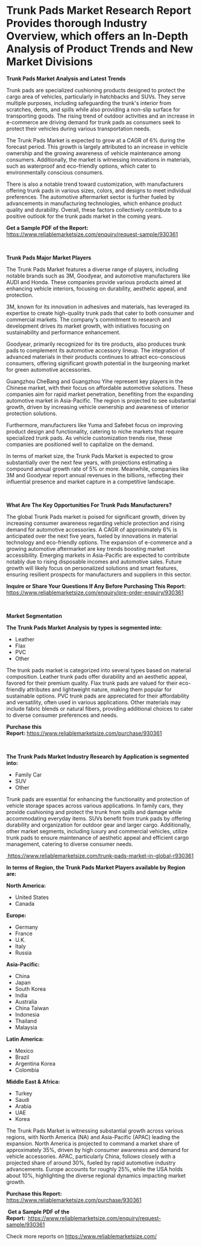 <p><h1>Trunk Pads Market Research Report Provides thorough Industry Overview, which offers an In-Depth Analysis of Product Trends and New Market Divisions</h1></p><p><strong>Trunk Pads Market Analysis and Latest Trends</strong></p>
<p><p>Trunk pads are specialized cushioning products designed to protect the cargo area of vehicles, particularly in hatchbacks and SUVs. They serve multiple purposes, including safeguarding the trunk's interior from scratches, dents, and spills while also providing a non-slip surface for transporting goods. The rising trend of outdoor activities and an increase in e-commerce are driving demand for trunk pads as consumers seek to protect their vehicles during various transportation needs.</p><p>The Trunk Pads Market is expected to grow at a CAGR of 6% during the forecast period. This growth is largely attributed to an increase in vehicle ownership and the growing awareness of vehicle maintenance among consumers. Additionally, the market is witnessing innovations in materials, such as waterproof and eco-friendly options, which cater to environmentally conscious consumers. </p><p>There is also a notable trend toward customization, with manufacturers offering trunk pads in various sizes, colors, and designs to meet individual preferences. The automotive aftermarket sector is further fueled by advancements in manufacturing technologies, which enhance product quality and durability. Overall, these factors collectively contribute to a positive outlook for the trunk pads market in the coming years.</p></p>
<p><strong>Get a Sample PDF of the Report:&nbsp;</strong> <a href="https://www.reliablemarketsize.com/enquiry/request-sample/930361?utm_campaign=1197&utm_medium=2&utm_source=Github&utm_content=ia&utm_term=21032025&utm_id=trunk-pads">https://www.reliablemarketsize.com/enquiry/request-sample/930361</a></p>
<p>&nbsp;</p>
<p><strong>Trunk Pads Major Market Players</strong></p>
<p><p>The Trunk Pads Market features a diverse range of players, including notable brands such as 3M, Goodyear, and automotive manufacturers like AUDI and Honda. These companies provide various products aimed at enhancing vehicle interiors, focusing on durability, aesthetic appeal, and protection.</p><p>3M, known for its innovation in adhesives and materials, has leveraged its expertise to create high-quality trunk pads that cater to both consumer and commercial markets. The company's commitment to research and development drives its market growth, with initiatives focusing on sustainability and performance enhancement. </p><p>Goodyear, primarily recognized for its tire products, also produces trunk pads to complement its automotive accessory lineup. The integration of advanced materials in their products continues to attract eco-conscious consumers, offering significant growth potential in the burgeoning market for green automotive accessories.</p><p>Guangzhou CheBang and Guangzhou Yihe represent key players in the Chinese market, with their focus on affordable automotive solutions. These companies aim for rapid market penetration, benefiting from the expanding automotive market in Asia-Pacific. The region is projected to see substantial growth, driven by increasing vehicle ownership and awareness of interior protection solutions.</p><p>Furthermore, manufacturers like Yuma and Safebet focus on improving product design and functionality, catering to niche markets that require specialized trunk pads. As vehicle customization trends rise, these companies are positioned well to capitalize on the demand.</p><p>In terms of market size, the Trunk Pads Market is expected to grow substantially over the next few years, with projections estimating a compound annual growth rate of 5% or more. Meanwhile, companies like 3M and Goodyear report annual revenues in the billions, reflecting their influential presence and market capture in a competitive landscape.</p></p>
<p>&nbsp;</p>
<p><strong>What Are The Key Opportunities For Trunk Pads Manufacturers?</strong></p>
<p><p>The global Trunk Pads market is poised for significant growth, driven by increasing consumer awareness regarding vehicle protection and rising demand for automotive accessories. A CAGR of approximately 6% is anticipated over the next five years, fueled by innovations in material technology and eco-friendly options. The expansion of e-commerce and a growing automotive aftermarket are key trends boosting market accessibility. Emerging markets in Asia-Pacific are expected to contribute notably due to rising disposable incomes and automotive sales. Future growth will likely focus on personalized solutions and smart features, ensuring resilient prospects for manufacturers and suppliers in this sector.</p></p>
<p><strong>Inquire or Share Your Questions If Any Before Purchasing This Report:</strong> <a href="https://www.reliablemarketsize.com/enquiry/pre-order-enquiry/930361?utm_campaign=1197&utm_medium=2&utm_source=Github&utm_content=ia&utm_term=21032025&utm_id=trunk-pads">https://www.reliablemarketsize.com/enquiry/pre-order-enquiry/930361</a></p>
<p>&nbsp;</p>
<p><strong>Market Segmentation</strong></p>
<p><strong>The Trunk Pads Market Analysis by types is segmented into:</strong></p>
<p><ul><li>Leather</li><li>Flax</li><li>PVC</li><li>Other</li></ul></p>
<p><p>The trunk pads market is categorized into several types based on material composition. Leather trunk pads offer durability and an aesthetic appeal, favored for their premium quality. Flax trunk pads are valued for their eco-friendly attributes and lightweight nature, making them popular for sustainable options. PVC trunk pads are appreciated for their affordability and versatility, often used in various applications. Other materials may include fabric blends or natural fibers, providing additional choices to cater to diverse consumer preferences and needs.</p></p>
<p><strong>Purchase this Report:&nbsp;</strong><a href="https://www.reliablemarketsize.com/purchase/930361?utm_campaign=1197&utm_medium=2&utm_source=Github&utm_content=ia&utm_term=21032025&utm_id=trunk-pads">https://www.reliablemarketsize.com/purchase/930361</a></p>
<p>&nbsp;</p>
<p><strong>The Trunk Pads Market Industry Research by Application is segmented into:</strong></p>
<p><ul><li>Family Car</li><li>SUV</li><li>Other</li></ul></p>
<p><p>Trunk pads are essential for enhancing the functionality and protection of vehicle storage spaces across various applications. In family cars, they provide cushioning and protect the trunk from spills and damage while accommodating everyday items. SUVs benefit from trunk pads by offering durability and organization for outdoor gear and larger cargo. Additionally, other market segments, including luxury and commercial vehicles, utilize trunk pads to ensure maintenance of aesthetic appeal and efficient cargo management, catering to diverse consumer needs.</p></p>
<p><a href="https://www.reliablemarketsize.com/trunk-pads-market-in-global-r930361?utm_campaign=1197&utm_medium=2&utm_source=Github&utm_content=ia&utm_term=21032025&utm_id=trunk-pads">&nbsp;https://www.reliablemarketsize.com/trunk-pads-market-in-global-r930361</a></p>
<p><strong>In terms of Region, the Trunk Pads Market Players available by Region are:</strong></p>
<p>
    <p> <strong> North America: </strong>
        <ul>
            <li>United States</li>
            <li>Canada</li>
        </ul>
        </p> 
    <p> <strong> Europe: </strong>
        <ul>
            <li>Germany</li>
            <li>France</li>
            <li>U.K.</li>
            <li>Italy</li>
            <li>Russia</li>
        </ul>
        </p> 
    <p> <strong> Asia-Pacific: </strong>
        <ul>
            <li>China</li>
            <li>Japan</li>
            <li>South Korea</li>
            <li>India</li>
            <li>Australia</li>
            <li>China Taiwan</li>
            <li>Indonesia</li>
            <li>Thailand</li>
            <li>Malaysia</li>
        </ul>
        </p> 
    <p> <strong> Latin America: </strong>
        <ul>
            <li>Mexico</li>
            <li>Brazil</li>
            <li>Argentina Korea</li>
            <li>Colombia</li>
        </ul>
        </p> 
    <p> <strong> Middle East & Africa: </strong>
        <ul>
            <li>Turkey</li>
            <li>Saudi</li>
            <li>Arabia</li>
            <li>UAE</li>
            <li>Korea</li>
        </ul>
    </p>
    </p>
<p><p>The Trunk Pads Market is witnessing substantial growth across various regions, with North America (NA) and Asia-Pacific (APAC) leading the expansion. North America is projected to command a market share of approximately 35%, driven by high consumer awareness and demand for vehicle accessories. APAC, particularly China, follows closely with a projected share of around 30%, fueled by rapid automotive industry advancements. Europe accounts for roughly 25%, while the USA holds about 10%, highlighting the diverse regional dynamics impacting market growth.</p></p>
<p><strong>Purchase this Report: </strong><a href="https://www.reliablemarketsize.com/purchase/930361?utm_campaign=1197&utm_medium=2&utm_source=Github&utm_content=ia&utm_term=21032025&utm_id=trunk-pads">https://www.reliablemarketsize.com/purchase/930361</a></p>
<p>&nbsp;<strong>Get a Sample PDF of the Report:&nbsp;&nbsp;</strong><a href="https://www.reliablemarketsize.com/enquiry/request-sample/930361?utm_campaign=1197&utm_medium=2&utm_source=Github&utm_content=ia&utm_term=21032025&utm_id=trunk-pads">https://www.reliablemarketsize.com/enquiry/request-sample/930361</a></p>
<p><strong></strong></p>
<p>Check more reports on <a href="https://www.reliablemarketsize.com/?utm_campaign=1197&utm_medium=2&utm_source=Github&utm_content=ia&utm_term=21032025&utm_id=trunk-pads">https://www.reliablemarketsize.com/</a></p>